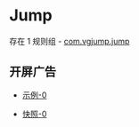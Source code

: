 # Jump

存在 1 规则组 - [com.vgjump.jump](/src/apps/com.vgjump.jump.ts)

## 开屏广告

- [示例-0](https://m.gkd.li/57941037/722ac7cf-f0ef-4cae-9351-60150b5425d9)

- [快照-0](https://i.gkd.li/i/14446438)

